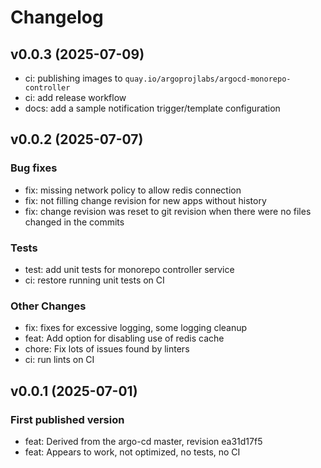 # Changelog
## v0.0.3 (2025-07-09)

- ci: publishing images to `quay.io/argoprojlabs/argocd-monorepo-controller`
- ci: add release workflow
- docs: add a sample notification trigger/template configuration

## v0.0.2 (2025-07-07)

### Bug fixes

- fix: missing network policy to allow redis connection
- fix: not filling change revision for new apps without history
- fix: change revision was reset to git revision when there were no
  files changed in the commits

### Tests

- test: add unit tests for monorepo controller service
- ci: restore running unit tests on CI

### Other Changes

- fix: fixes for excessive logging, some logging cleanup
- feat: Add option for disabling use of redis cache
- chore: Fix lots of issues found by linters
- ci: run lints on CI

## v0.0.1 (2025-07-01)

### First published version

- feat: Derived from the argo-cd master, revision ea31d17f5 
- feat: Appears to work, not optimized, no tests, no CI

